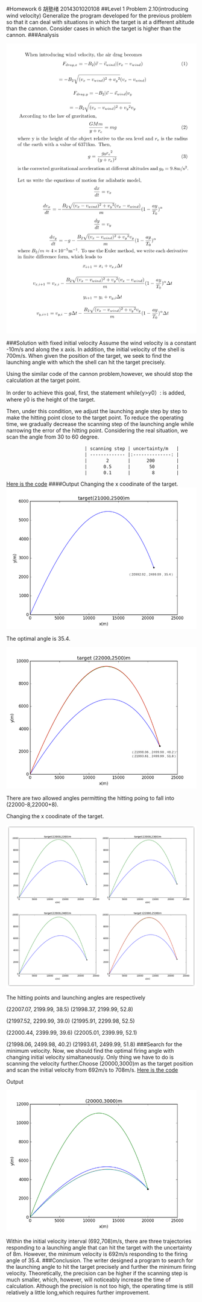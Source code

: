 #Homework 6 胡塾绪 2014301020108
##Level 1 Problem 2.10(introducing wind velocity)
Generalize the program developed for the previous problem so that it can deal with situations in which the target is at a different altitude than the cannon. Consider cases in which the target is higher than the cannon.
###Analysis

![](https://github.com/earthhero2016/compuational_physics_N2014301020108/blob/master/Ex-6/jjj210.png)

###Solution with fixed initial velocity
Assume the wind velocity is a constant -10m/s and along the x axis. In addition, the initial velocity of  the shell is 700m/s. When given the position of the target, we seek to find the launching angle with which the shell can hit the target precisely.

Using the similar code of the cannon problem,however, we should stop the calculation at the target point. 

In order to achieve this goal, first, the statement while(y>y0）: is added, where y0 is the height of the target. 

Then, under this condition, we adjust the launching angle step by step to make the hitting point close to the target point. To reduce the operating time, we gradually decrease the scanning step of the launching angle while narrowing the error of the hitting point. Considering the real situation, we scan the angle from 30 to 60 degree.


                                 | scanning step | uncertainty/m   | 
                                 | ------------- |:--------------: | 
                                 |       2       |      200        | 
                                 |      0.5      |       50        |   
                                 |      0.1      |        8        |    
                        
[Here is the code](https://github.com/earthhero2016/compuational_physics_N2014301020108/blob/master/Ex-6/2.10.py)
####Output
Changing the x coodinate of the target.
![](https://github.com/earthhero2016/compuational_physics_N2014301020108/blob/master/Ex-6/21000%202500%20(2).png)

The optimal angle is 35.4.

![](https://github.com/earthhero2016/compuational_physics_N2014301020108/blob/master/Ex-6/22000%202500%2B.png)

There are two allowed angles permitting the hitting poing to fall into (22000-8,22000+8).

Changing the x coodinate of the target.

![](https://github.com/earthhero2016/compuational_physics_N2014301020108/blob/master/Ex-6/initpintu_1.png)

The hitting points and launching angles are respectively

(22007.07, 2199.99, 38.5)  (21998.37, 2199.99, 52.8)

(21997.52, 2299.99, 39.0)  (21995.91, 2299.98, 52.5)

(22000.44, 2399.99, 39.6)  (22005.01, 2399.99, 52.1)

(21998.06, 2499.98, 40.2)  (21993.61, 2499.99, 51.8)
###Search for the minimum velocity.
Now, we should find the optimal firing angle with changing initial velocity simaltaneously. Only thing we have to do is scanning the velocity further.Choose (20000,3000)m as the target position and scan the initial velocity from 692m/s to 708m/s.
[Here is the code](https://github.com/earthhero2016/compuational_physics_N2014301020108/blob/master/Ex-6/2.10.v.py)

Output

![](https://github.com/earthhero2016/compuational_physics_N2014301020108/blob/master/Ex-6/mv.png)

Within the initial velocity interval (692,708)m/s, there are three trajectories responding to a launching angle that can hit the target with the uncertainty of 8m.
However, the minimum velocity is 692m/s responding to the firing angle of 35.4.
###Conclusion.
The writer designed a program to search for the launching angle to hit the target precisely and further the minimum firing velocity. Theoretically, the precision can be higher if the scanning step is much smaller, which, however, will noticeably increase the time of calculation. Although the precision is not too high, the operating time is still relatively a little long,which requires further improvement.













